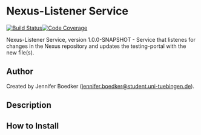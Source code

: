 # Nexus-Listener Service

[![Build Status](https://travis-ci.com/qbicsoftware/nexus-listener-service.svg?branch=development)](https://travis-ci.com/qbicsoftware/nexus-listener-service)[![Code Coverage]( https://codecov.io/gh/qbicsoftware/nexus-listener-service/branch/development/graph/badge.svg)](https://codecov.io/gh/qbicsoftware/nexus-listener-service)

Nexus-Listener Service, version 1.0.0-SNAPSHOT - Service that listenes for changes in the Nexus repository and updates the testing-portal with the new file(s).

## Author
Created by Jennifer Boedker (jennifer.boedker@student.uni-tuebingen.de).

## Description

## How to Install
